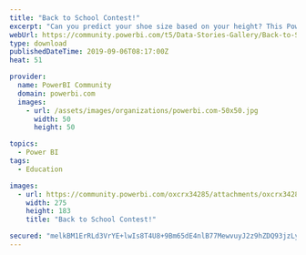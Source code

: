 ```yaml
---
title: "Back to School Contest!"
excerpt: "Can you predict your shoe size based on your height? This Power BI report utilizes a data set of pre-defined height and shoe sizes to determine if it"
webUrl: https://community.powerbi.com/t5/Data-Stories-Gallery/Back-to-School-Contest/m-p/785840
type: download
publishedDateTime: 2019-09-06T08:17:00Z
heat: 51

provider:
  name: PowerBI Community
  domain: powerbi.com
  images:
    - url: /assets/images/organizations/powerbi.com-50x50.jpg
      width: 50
      height: 50

topics:
  - Power BI
tags:
  - Education

images:
  - url: https://community.powerbi.com/oxcrx34285/attachments/oxcrx34285/DataStoriesGallery/2944/1/Back%20To%20School.jpg
    width: 275
    height: 183
    title: "Back to School Contest!"

secured: "melkBM1ErRLd3VrYE+lwIs8T4U8+9Bm65dE4nlB77MewvuyJ2z9hZDQ93jzLy8hLe0FcDJIYnoyXecyhC2hZ03l0garcw/Qg24N+MJAsXGtAz7j22wfmqagwZo0XbjvtGaBVAkc5/rG2fvfR9H0SiP3sqCz+mREgN9itoONAasUjDbaMj55N6GZG+3dYxpNktGUa4WnIMb7LWHYu7KQmiPgjbyLEmJBd1kiFwjV25tgn9+7Ycc1c+a+qTik1h/cDkq1w9EdSZt4ehuGkvlVLtNptsGEomoujD6pOQptLgyOz0BzGcuLFPEIlO5pbVaGH0Ja2CniQ8CFmImMOWwvd/jm2DRGCqnQhe62/KAKIAvuDUbvTgx6EQnDQfcsp7CWH;kAG51WLLXtPl0KRl2tSNjw=="
---
```



